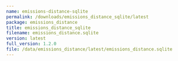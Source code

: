 ```yaml
---
name: emissions-distance-sqlite
permalink: /downloads/emissions_distance_sqlite/latest
package: emissions_distance
title: emissions_distance_sqlite
filename: emissions_distance.sqlite
version: latest
full_version: 1.2.0
file: /data/emissions_distance/latest/emissions_distance.sqlite
---
```

